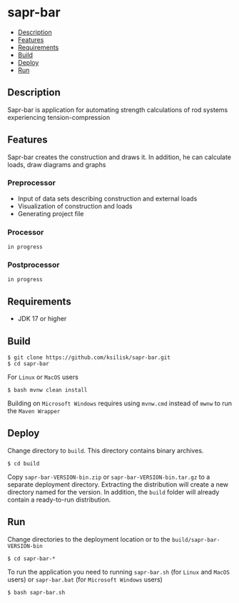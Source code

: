 # sapr-bar
* [Description](#description)
* [Features](#features)
* [Requirements](#requirements)
* [Build](#build)
* [Deploy](#deploy)
* [Run](#run)
## Description
Sapr-bar is application for automating strength calculations of rod systems experiencing tension-compression

## Features
Sapr-bar creates the construction and draws it. In addition, he can calculate loads, draw diagrams and graphs
### Preprocessor
* Input of data sets describing construction and external loads
* Visualization of construction and loads
* Generating project file
### Processor
`in progress`
### Postprocessor
`in progress`
## Requirements
* JDK 17 or higher
## Build
    $ git clone https://github.com/ksilisk/sapr-bar.git
    $ cd sapr-bar
For `Linux` or `MacOS` users
    
    $ bash mvnw clean install
Building on `Microsoft Windows` requires using `mvnw.cmd` instead of `mwnw` to run the `Maven Wrapper`
## Deploy
Change directory to `build`. This directory contains binary archives.
    
    $ cd build
Copy `sapr-bar-VERSION-bin.zip` or `sapr-bar-VERSION-bin.tar.gz` to a separate deployment directory. Extracting the distribution will create a new directory named for the version.
In addition, the `build` folder will already contain a ready-to-run distribution.
## Run
Change directories to the deployment location or to the `build/sapr-bar-VERSION-bin`<br>

    $ cd sapr-bar-*
To run the application you need to running `sapr-bar.sh` (for `Linux` and `MacOS` users) or `sapr-bar.bat` (for `Microsoft Windows` users)

    $ bash sapr-bar.sh